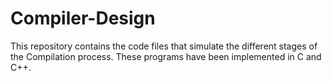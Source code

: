 # Compiler-Design

This repository contains the code files that simulate the different stages of the Compilation process. These programs have been implemented in C and C++.
